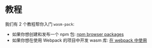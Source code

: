 # 教程

我们有 2 个教程帮你入门 `wasm-pack`:

- 如果你想创建和发布一个 npm 包: [npm browser packages]
- 如果你想在使用 Webpack 的项目中开发 wasm 库: [在 webpack 中使用]

[npm browser packages]: npm-browser-packages/index.html
[在 webpack 中使用]: hybrid-applications-with-webpack/index.html

